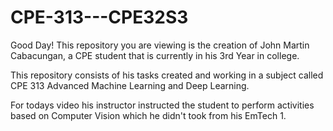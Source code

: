 # CPE-313---CPE32S3

Good Day! This repository you are viewing is the creation of John Martin Cabacungan, a CPE student that is currently in his 3rd Year in college.

This repository consists of his tasks created and working in a subject called CPE 313 Advanced Machine Learning and Deep Learning. 

For todays video his instructor instructed the student to perform activities based on Computer Vision which he didn't took from his EmTech 1.
